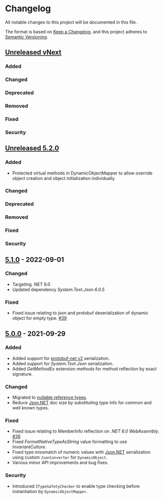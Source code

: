 # Changelog
All notable changes to this project will be documented in this file.

The format is based on [Keep a Changelog](https://keepachangelog.com/en/1.0.0/),
and this project adheres to [Semantic Versioning](https://semver.org/spec/v2.0.0.html).


## [Unreleased vNext][vnext-unreleased]

### Added

### Changed

### Deprecated

### Removed

### Fixed

### Security


## [Unreleased 5.2.0][5.2.0-unreleased]

### Added
- Protected virtual methods in DynamicObjectMapper to allow override object creation and object initialization individually.

### Changed

### Deprecated

### Removed

### Fixed

### Security


## [5.1.0][5.1.0] - 2022-09-01

### Changed
- Targeting .NET 6.0
- Updated dependency _System.Text.Json 6.0.5_

### Fixed
- Fixed issue relating to json and protobuf deserialization of dynamic object for empty type. [#39][issue#39]


## [5.0.0][5.0.0] - 2021-09-29

### Added
- Added support for [protobuf-net v2][protobuf-net-v2] serialization.
- Added support for _System.Text.Json_ serialization.
- Added _GetMethodEx_ extension methods for method reflection by exact signature.

### Changed
- Migrated to [nullable reference types][nullable-references].
- Reduce [Json.NET][json-net] doc size by substituting type info for common and well known types.

### Fixed
- Fixed issue relating to MemberInfo reflection on _.NET 6.0 WebAssembly_. [#36][issue#36]
- Fixed _FormatNativeTypeAsString_ value formatting to use _InvariantCulture_.
- Fixed type missmatch of numeric values with [Json.NET][json-net] serialization using custom `JsonConverter` for `DynamicObject`.
- Various minor API improvements and bug fixes.

### Security
- Introduced `ITypeSafetyChecker` to enable type checking before instantiation by `DynamicObjectMapper`.


[vnext-unreleased]: https://github.com/6bee/aqua-core/compare/5.1.0...main
[5.2.0-unreleased]: https://github.com/6bee/aqua-core/compare/5.1.0...main
[5.1.0]: https://github.com/6bee/aqua-core/compare/5.0.0...5.1.0
[5.0.0]: https://github.com/6bee/aqua-core/compare/4.6.5...5.0.0

[issue#36]: https://github.com/6bee/aqua-core/issues/36
[issue#39]: https://github.com/6bee/aqua-core/issues/39

[json-net]: https://www.newtonsoft.com/json
[nullable-references]: https://docs.microsoft.com/en-us/dotnet/csharp/nullable-references
[protobuf-net-v2]: https://www.nuget.org/packages/protobuf-net/2.4.6
